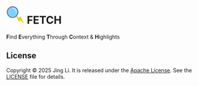 # <img src="https://github.com/thyrlian/FETCH/blob/main/design/Icon.png?raw=true" width="48"> FETCH

**F**ind **E**verything **T**hrough **C**ontext & **H**ighlights

## License

Copyright © 2025 Jing Li. It is released under the [Apache License](https://www.apache.org/licenses/LICENSE-2.0). See the [LICENSE](https://raw.githubusercontent.com/thyrlian/FETCH/main/LICENSE) file for details.
